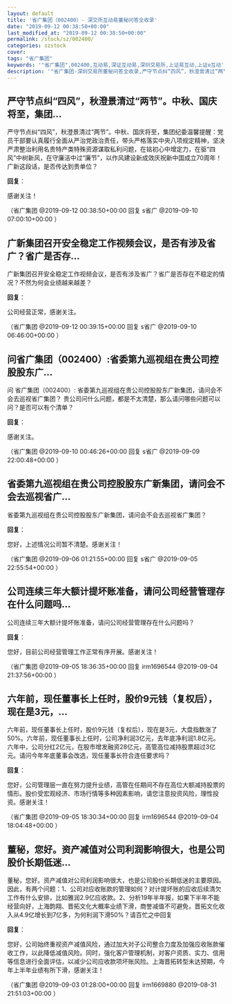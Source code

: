 ```yaml
---
layout: default
title: '省广集团（002400）- 深交所互动易董秘问答全收录'
date: "2019-09-12 00:38:50+00:00"
last_modified_at: "2019-09-12 00:38:50+00:00"
permalink: /stock/sz/002400/
categories: szstock
cover: 
tags: "省广集团"
keywords: '"省广集团",002400,互动易,深证互动易,深圳交易所,上证易互动,上证e互动'
description: '"省广集团-深圳交易所董秘问答全收录,严守节点纠“四风”，秋澄景清过“两节”。中秋、国庆将至，集团纪委温馨提醒：党员干部要认真履行全面从严治党政治责任，带头严格落实中央八项规定精神，坚决严肃整治利用名贵特产类特殊资源谋取私利问题，在铭初心中增定力，在驱“四风”中树新风，在守廉洁中过“廉节”，以作风建设新成效庆祝新中国成立70周年！广新这段话，是否传达到贵单位？"'
---
```


## 严守节点纠“四风”，秋澄景清过“两节”。中秋、国庆将至，集团...

严守节点纠“四风”，秋澄景清过“两节”。中秋、国庆将至，集团纪委温馨提醒：党员干部要认真履行全面从严治党政治责任，带头严格落实中央八项规定精神，坚决严肃整治利用名贵特产类特殊资源谋取私利问题，在铭初心中增定力，在驱“四风”中树新风，在守廉洁中过“廉节”，以作风建设新成效庆祝新中国成立70周年！广新这段话，是否传达到贵单位？

**回复**：

感谢关注！ 

（省广集团  @2019-09-12 00:38:50+00:00 回复 s省广  @2019-09-10 07:00:10+00:00 ）

## 广新集团召开安全稳定工作视频会议，是否有涉及省广？省广是否存...

广新集团召开安全稳定工作视频会议，是否有涉及省广？省广是否存在不稳定的情况？不然为何会业绩越来越差？

**回复**：

公司经营正常，感谢关注。 

（省广集团  @2019-09-12 00:39:15+00:00 回复 s省广  @2019-09-10 06:46:00+00:00 ）

## 问省广集团（002400）:省委第九巡视组在贵公司控股股东广...

问 省广集团（002400）:
省委第九巡视组在贵公司控股股东广新集团，请问会不会去巡视省广集团？
贵公司问什么问题，都是不太清楚，那么请问哪些问题可以问？是否可以有个清单？

**回复**：

感谢关注。 

（省广集团  @2019-09-10 00:46:26+00:00 回复 s省广  @2019-09-09 22:00:48+00:00 ）

## 省委第九巡视组在贵公司控股股东广新集团，请问会不会去巡视省广...

省委第九巡视组在贵公司控股股东广新集团，请问会不会去巡视省广集团？

**回复**：

您好，上述情况公司暂不清楚。感谢关注！ 

（省广集团  @2019-09-06 01:21:55+00:00 回复 s省广  @2019-09-05 22:55:54+00:00 ）

## 公司连续三年大额计提坏账准备，请问公司经营管理存在什么问题吗...

公司连续三年大额计提坏账准备，请问公司经营管理存在什么问题吗？

**回复**：

您好，目前公司经营管理工作正常有序开展。感谢关注！ 

（省广集团  @2019-09-05 18:36:35+00:00 回复 irm1696544  @2019-09-04 21:37:56+00:00 ）

## 六年前，现任董事长上任时，股价9元钱（复权后），现在是3元，...

六年前，现任董事长上任时，股价9元钱（复权后），现在是3元，大盘指数涨了50%。六年前，现任董事长上任时，公司净利润3亿元，去年底净利润1.8亿元。
六年中，公司分红2亿元，在股市增发融资28亿元，高管高位减持股票超过3亿元。请问今年年底董事会改选，现任董事长符合连任要求吗？

**回复**：

您好，公司管理层一直在努力提升业绩，高管在任期间不存在高位大额减持股票的情形。股价受宏观经济、市场行情等多种因素影响，请您注意投资风险，理性投资。感谢关注！ 

（省广集团  @2019-09-05 18:30:34+00:00 回复 irm1696544  @2019-09-04 18:04:48+00:00 ）

## 董秘，您好。资产减值对公司利润影响很大，也是公司股价长期低迷...

董秘，您好。资产减值对公司利润影响很大，也是公司股价长期低迷的主要原因。因此，有两个问题：1、公司对应收账款的管理如何？对计提坏账的应收后续清欠工作有什么安排，比如雅润2.9亿应收款。2、分析19年半年报，如果下半年不能经营向好，上海韵翔、晋拓文化大概率业绩下滑，商誉减值不可避免，晋拓文化收入从4.9亿增长到7亿多，为何利润下滑50%？请百忙之中回复

**回复**：

您好，公司始终重视资产减值风险，通过加大对子公司整合力度及加强应收账款催收工作，以此降低减值风险。同时，强化客户管理机制，对客户资质、实力、信用等信息进行全面评估，以减少公司应收款项坏账风险。上海晋拓转型未达预期，今年上半年业绩有所下滑，感谢关注！ 

（省广集团  @2019-09-03 01:28:00+00:00 回复 irm1669880  @2019-08-31 21:51:03+00:00 ）

